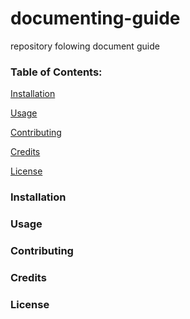 # documenting-guide

repository folowing document guide

### Table of Contents:
    
   [Installation](https://github.com/mykelewis/documenting-guide/blob/main/README.md#L17)
   
   [Usage]()
   
   [Contributing]()
   
   [Credits]()
   
   [License]()

### Installation

### Usage

### Contributing

### Credits

### License
